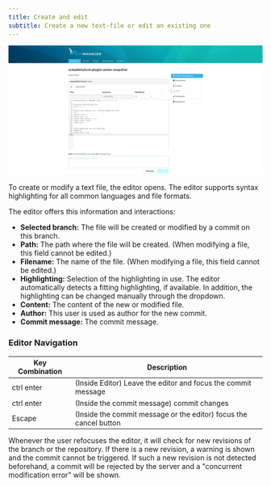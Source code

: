 ```yaml
---
title: Create and edit
subtitle: Create a new text-file or edit an existing one
---
```

![Create new text file](assets/fileEditor.png)

To create or modify a text file, the editor opens. The editor supports syntax highlighting for all common languages and
file formats.

The editor offers this information and interactions:

- **Selected branch:** The file will be created or modified by a commit on this branch.
- **Path:** The path where the file will be created. (When modifying a file, this field cannot be edited.)
- **Filename:** The name of the file. (When modifying a file, this field cannot be edited.)
- **Highlighting:** Selection of the highlighting in use. The editor automatically detects a fitting highlighting, if available. In addition, the highlighting can be changed manually through the dropdown.
- **Content:** The content of the new or modified file.
- **Author:** This user is used as author for the new commit.
- **Commit message:** The commit message.

### Editor Navigation

| Key Combination | Description                                                       |
|-----------------|-------------------------------------------------------------------|
| ctrl enter      | (Inside Editor) Leave the editor and focus the commit message     |
| ctrl enter      | (Inside the commit message) commit changes                        |
| Escape          | (Inside the commit message or the editor) focus the cancel button |


Whenever the user refocuses the editor, it will check for new revisions of the branch or the repository. If there is a
new revision, a warning is shown and the commit cannot be triggered. If such a new revision is not detected beforehand,
a commit will be rejected by the server and a "concurrent modification error" will be shown.
